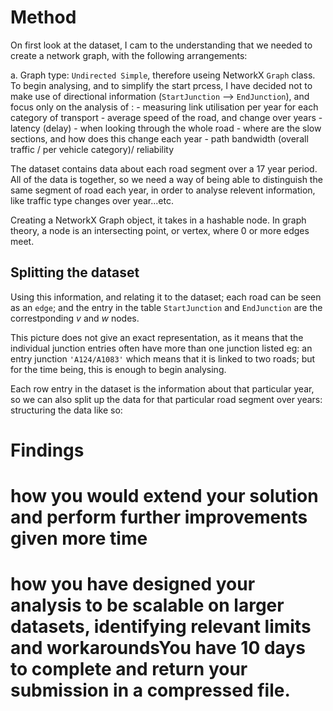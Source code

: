 # Method
On first look at the dataset, I cam to the understanding that we needed to create a network graph, with the following arrangements:

  a. Graph type: `Undirected Simple`, therefore useing NetworkX `Graph` class. To begin analysing, and to simplify the start prcess, I have decided not to make use of directional information (`StartJunction` --> `EndJunction`), and focus only on the analysis of :
    - measuring link utilisation per year for each category of transport
    - average speed of the road, and change over years
    - latency (delay) - when looking through the whole road - where are the slow sections, and how does this change each year 
    - path bandwidth (overall traffic / per vehicle category)/ reliability
 

The dataset contains data about each road segment over a 17 year period. All of the data is together, so we need a way of being able to distinguish the same segment of road each year, in order to analyse relevent information, like traffic type changes over year...etc.

Creating a NetworkX Graph object, it takes in a hashable node. In graph theory, a node is an intersecting point, or vertex, where 0 or more edges  meet.

## Splitting the dataset

Using this information, and relating it to the dataset; each road can be seen as an `edge`; and the entry in the table `StartJunction` and `EndJunction` are the correstponding $v$ and $w$ nodes.

This picture does not give an exact representation, as it means that the individual junction entries often have more than one junction listed eg: an entry junction `'A124/A1083'` which means that it is linked to two roads; but for the time being, this is enough to begin analysing.

Each row entry in the dataset is the information about that particular year, so we can also split up the data for that particular road segment over years: structuring the data like so:






# Findings

# how you would extend your solution and perform further improvements given more time

# how you have designed your analysis to be scalable on larger datasets, identifying relevant limits and workaroundsYou have 10 days to complete and return your submission in a compressed file.